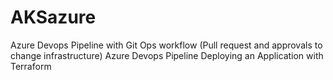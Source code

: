 # AKSazure
Azure Devops Pipeline with Git Ops workflow (Pull request and approvals to change infrastructure)
Azure Devops Pipeline Deploying an Application with Terraform
